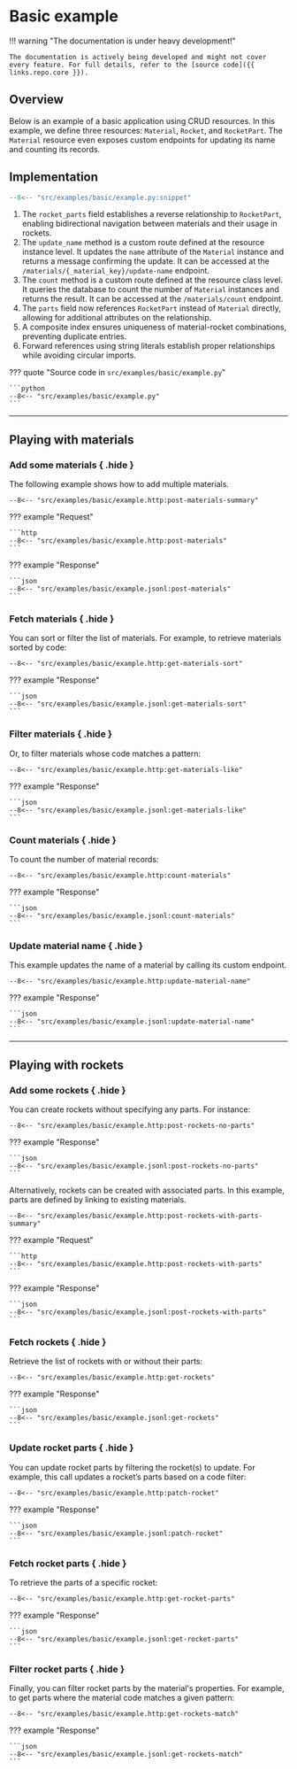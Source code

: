 # Basic example

!!! warning "The documentation is under heavy development!"

    The documentation is actively being developed and might not cover every feature. For full details, refer to the [source code]({{ links.repo.core }}).

## Overview

Below is an example of a basic application using CRUD resources. In this example, we define three resources: `Material`, `Rocket`, and `RocketPart`. The `Material` resource even exposes custom endpoints for updating its name and counting its records.

## Implementation

```python { title="Define basic resources" }
--8<-- "src/examples/basic/example.py:snippet"
```

1. The `rocket_parts` field establishes a reverse relationship to `RocketPart`, enabling bidirectional navigation between materials and their usage in rockets.
2. The `update_name` method is a custom route defined at the resource instance level. It updates the `name` attribute of the `Material` instance and returns a message confirming the update. It can be accessed at the `/materials/{_material_key}/update-name` endpoint.
3. The `count` method is a custom route defined at the resource class level. It queries the database to count the number of `Material` instances and returns the result. It can be accessed at the `/materials/count` endpoint.
4. The `parts` field now references `RocketPart` instead of `Material` directly, allowing for additional attributes on the relationship.
5. A composite index ensures uniqueness of material-rocket combinations, preventing duplicate entries.
6. Forward references using string literals establish proper relationships while avoiding circular imports.

??? quote "Source code in `src/examples/basic/example.py`"

    ```python
    --8<-- "src/examples/basic/example.py"
    ```

---

## Playing with materials

### Add some materials { .hide }

The following example shows how to add multiple materials.

```http { title="Create some materials" .no-copy .no-select }
--8<-- "src/examples/basic/example.http:post-materials-summary"
```

<div class="result" markdown>

??? example "Request"

    ```http
    --8<-- "src/examples/basic/example.http:post-materials"
    ```

??? example "Response"

    ```json
    --8<-- "src/examples/basic/example.jsonl:post-materials"
    ```

</div>

### Fetch materials { .hide }

You can sort or filter the list of materials. For example, to retrieve materials sorted by code:

```http { title="Fetch materials with sorting and limit" }
--8<-- "src/examples/basic/example.http:get-materials-sort"
```

<div class="result" markdown>

??? example "Response"

    ```json
    --8<-- "src/examples/basic/example.jsonl:get-materials-sort"
    ```

</div>

### Filter materials { .hide }

Or, to filter materials whose code matches a pattern:

```http { title="Fetch materials that match specific conditions" }
--8<-- "src/examples/basic/example.http:get-materials-like"
```

<div class="result" markdown>

??? example "Response"

    ```json
    --8<-- "src/examples/basic/example.jsonl:get-materials-like"
    ```

</div>

### Count materials { .hide }

To count the number of material records:

```http { title="Count materials" }
--8<-- "src/examples/basic/example.http:count-materials"
```

<div class="result" markdown>

??? example "Response"

    ```json
    --8<-- "src/examples/basic/example.jsonl:count-materials"
    ```

</div>

### Update material name { .hide }

This example updates the name of a material by calling its custom endpoint.

```http { title="Update a specific material's name" }
--8<-- "src/examples/basic/example.http:update-material-name"
```

<div class="result" markdown>

??? example "Response"

    ```json
    --8<-- "src/examples/basic/example.jsonl:update-material-name"
    ```

</div>

---

## Playing with rockets

### Add some rockets { .hide }

You can create rockets without specifying any parts. For instance:

```http { title="Create some rockets without parts" }
--8<-- "src/examples/basic/example.http:post-rockets-no-parts"
```

<div class="result" markdown>

??? example "Response"

    ```json
    --8<-- "src/examples/basic/example.jsonl:post-rockets-no-parts"
    ```

</div>

Alternatively, rockets can be created with associated parts. In this example, parts are defined by linking to existing materials.

```http { title="Create rockets with associated materials" .no-copy .no-select }
--8<-- "src/examples/basic/example.http:post-rockets-with-parts-summary"
```

<div class="result" markdown>

??? example "Request"

    ```http
    --8<-- "src/examples/basic/example.http:post-rockets-with-parts"
    ```

??? example "Response"

    ```json
    --8<-- "src/examples/basic/example.jsonl:post-rockets-with-parts"
    ```

</div>

### Fetch rockets { .hide }

Retrieve the list of rockets with or without their parts:

```http { title="Fetch all rockets" }
--8<-- "src/examples/basic/example.http:get-rockets"
```

<div class="result" markdown>

??? example "Response"

    ```json
    --8<-- "src/examples/basic/example.jsonl:get-rockets"
    ```

</div>

### Update rocket parts { .hide }

You can update rocket parts by filtering the rocket(s) to update. For example, this call updates a rocket’s parts based on a code filter:

```http { title="Update rocket materials using filter" }
--8<-- "src/examples/basic/example.http:patch-rocket"
```

<div class="result" markdown>

??? example "Response"

    ```json
    --8<-- "src/examples/basic/example.jsonl:patch-rocket"
    ```

</div>

### Fetch rocket parts { .hide }

To retrieve the parts of a specific rocket:

```http { title="Retrieve the updated rocket parts" }
--8<-- "src/examples/basic/example.http:get-rocket-parts"
```

<div class="result" markdown>

??? example "Response"

    ```json
    --8<-- "src/examples/basic/example.jsonl:get-rocket-parts"
    ```

</div>

### Filter rocket parts { .hide }

Finally, you can filter rocket parts by the material's properties. For example, to get parts where the material code matches a given pattern:

```http { title="Fetch rocket parts that match specific conditions" }
--8<-- "src/examples/basic/example.http:get-rockets-match"
```

<div class="result" markdown>

??? example "Response"

    ```json
    --8<-- "src/examples/basic/example.jsonl:get-rockets-match"
    ```

</div>
